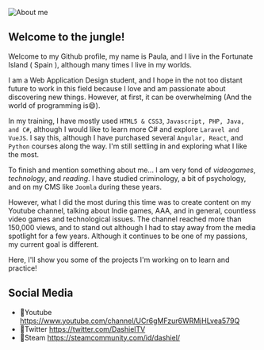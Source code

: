 ![About me](https://i.imgur.com/iZk7NjQ.png)

## Welcome to the jungle!

Welcome to my Github profile, my name is Paula, and I live in the Fortunate Island  ( Spain ), although many times I live in my worlds.

I am a Web Application Design student, and I hope in the not too distant future to work in this field because I love and am passionate about discovering new things. However, at first, it can be overwhelming (And the world of programming is😄).

In my training, I have mostly used `HTML5 & CSS3`, `Javascript, PHP, Java, and C#`, although I would like to learn more C# and explore `Laravel and VueJS`. I say this, although I have purchased several `Angular, React`, and `Python` courses along the way. I'm still settling in and exploring what I like the most.

To finish and mention something about me... I am very fond of *videogames*, *technology*, and *reading*. I have studied criminology, a bit of psychology, and on my CMS like `Joomla` during these years.

However, what I did the most during this time was to create content on my Youtube channel, talking about Indie games, AAA, and in general, countless video games and technological issues. The channel reached more than 150,000 views, and to stand out although I had to stay away from the media spotlight for a few years.
Although it continues to be one of my passions, my current goal is different.

Here, I'll show you some of the projects I'm working on to learn and practice!

## Social Media

- 📌Youtube https://www.youtube.com/channel/UCr6gMFzur6WRMjHLvea579Q
- 📌Twitter https://twitter.com/DashielTV
- 📌Steam https://steamcommunity.com/id/dashiel/



<!--
**Paulamargon/Paulamargon** is a ✨ _special_ ✨ repository because its `README.md` (this file) appears on your GitHub profile.

Here are some ideas to get you started:

- 🔭 I’m currently working on ...
- 🌱 I’m currently learning ...
- 👯 I’m looking to collaborate on ...
- 🤔 I’m looking for help with ...
- 💬 Ask me about ...
- 📫 How to reach me: ...
- 😄 Pronouns: ...
- ⚡ Fun fact: ...
-->
